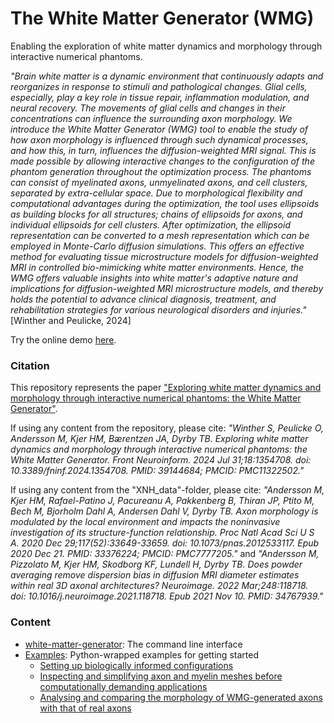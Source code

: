 # The White Matter Generator (WMG)

Enabling the exploration of white matter dynamics and morphology through interactive numerical phantoms.

<em>"Brain white matter is a dynamic environment that continuously adapts and reorganizes in response to stimuli and pathological changes. Glial cells, especially, play a key role in tissue repair, inflammation modulation, and neural recovery. The movements of glial cells and changes in their concentrations can influence the surrounding axon morphology. We introduce the White Matter Generator (WMG) tool to enable the study of how axon morphology is influenced through such dynamical processes, and how this, in turn, influences the diffusion-weighted MRI signal. This is made possible by allowing interactive changes to the configuration of the phantom generation throughout the optimization process. The phantoms can consist of myelinated axons, unmyelinated axons, and cell clusters, separated by extra-cellular space. Due to morphological flexibility and computational advantages during the optimization, the tool uses ellipsoids as building blocks for all structures; chains of ellipsoids for axons, and individual ellipsoids for cell clusters. After optimization, the ellipsoid representation can be converted to a mesh representation which can be employed in Monte-Carlo diffusion simulations. This offers an effective method for evaluating tissue microstructure models for diffusion-weighted MRI in controlled bio-mimicking white matter environments. Hence, the WMG offers valuable insights into white matter's adaptive nature and implications for diffusion-weighted MRI microstructure models, and thereby holds the potential to advance clinical diagnosis, treatment, and rehabilitation strategies for various neurological disorders and injuries."</em> [Winther and Peulicke, 2024]

Try the online demo [here](https://map-science.github.io/WhiteMatterGenerator).

### Citation

This repository represents the paper ["Exploring white matter dynamics and morphology through interactive numerical phantoms: the White Matter Generator"](https://www.frontiersin.org/journals/neuroinformatics/articles/10.3389/fninf.2024.1354708/full).

If using any content from the repository, please cite: <em>"Winther S, Peulicke O, Andersson M, Kjer HM, Bærentzen JA, Dyrby TB. Exploring white matter dynamics and morphology through interactive numerical phantoms: the White Matter Generator. Front Neuroinform. 2024 Jul 31;18:1354708. doi: 10.3389/fninf.2024.1354708. PMID: 39144684; PMCID: PMC11322502."</em>

If using any content from the "XNH_data"-folder, please cite: <em>"Andersson M, Kjer HM, Rafael-Patino J, Pacureanu A, Pakkenberg B, Thiran JP, Ptito M, Bech M, Bjorholm Dahl A, Andersen Dahl V, Dyrby TB. Axon morphology is modulated by the local environment and impacts the noninvasive investigation of its structure-function relationship. Proc Natl Acad Sci U S A. 2020 Dec 29;117(52):33649-33659. doi: 10.1073/pnas.2012533117. Epub 2020 Dec 21. PMID: 33376224; PMCID: PMC7777205."</em> and <em>"Andersson M, Pizzolato M, Kjer HM, Skodborg KF, Lundell H, Dyrby TB. Does powder averaging remove dispersion bias in diffusion MRI diameter estimates within real 3D axonal architectures? Neuroimage. 2022 Mar;248:118718. doi: 10.1016/j.neuroimage.2021.118718. Epub 2021 Nov 10. PMID: 34767939."</em>


### Content

- [white-matter-generator](https://github.com/MaP-science/WhiteMatterGenerator/tree/main/white-matter-generator): The command line interface
- [Examples](https://github.com/MaP-science/WhiteMatterGenerator/tree/main/Examples): Python-wrapped examples for getting started
  - [Setting up biologically informed configurations](https://github.com/MaP-science/WhiteMatterGenerator/blob/main/Examples/notebooks/configuration.ipynb)
  - [Inspecting and simplifying axon and myelin meshes before computationally demanding applications](https://github.com/MaP-science/WhiteMatterGenerator/blob/main/Examples/notebooks/show_and_simplify_meshes.ipynb)
  - [Analysing and comparing the morphology of WMG-generated axons with that of real axons](https://github.com/MaP-science/WhiteMatterGenerator/blob/main/Examples/notebooks/morphology_analysis.ipynb)
